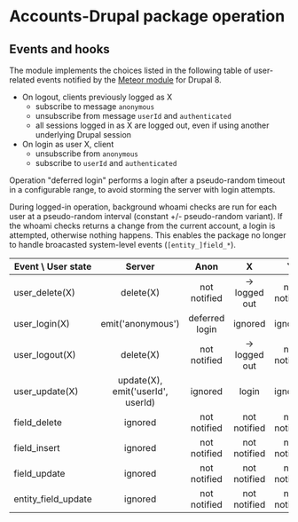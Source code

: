 # Accounts-Drupal package operation

## Events and hooks

The module implements the choices listed in the following table of user-related
events notified by the [Meteor module] for Drupal 8.

[Meteor module]: https://github.com/FGM/meteor

* On logout, clients previously logged as X
  * subscribe to message `anonymous`
  * unsubscribe from message `userId` and `authenticated`
  * all sessions logged in as X are logged out, even if using another underlying
    Drupal session
* On login as user X, client
  * unsubscribe from `anonymous`
  * subscribe to `userId` and `authenticated`

Operation "deferred login" performs a login after a pseudo-random timeout in a
configurable range, to avoid storming the server with login attempts.

During logged-in operation, background whoami checks are run for each user at a
pseudo-random interval (constant +/- pseudo-random variant). If the whoami checks
returns a change from the current account, a login is attempted, otherwise nothing
happens. This enables the package no longer to handle broacasted system-level 
events (`[entity_]field_*`).

Event \ User state  | Server                    | Anon           | X              | Y              |
--------------------|:-------------------------:|:--------------:|:--------------:|:--------------:|
user_delete(X)      | delete(X)                 | not notified   | → logged out   | not notified   |
user_login(X)       | emit('anonymous')         | deferred login | ignored        | ignored        |
user_logout(X)      | delete(X)                 | not notified   | → logged out   | not notified   |
user_update(X)      | update(X), emit('userId', userId) | ignored | login         | ignored        |
field_delete        | ignored                   | not notified   | not notified   | not notified   | 
field_insert        | ignored                   | not notified   | not notified   | not notified   |
field_update        | ignored                   | not notified   | not notified   | not notified   |
entity_field_update | ignored                   | not notified   | not notified   | not notified   |
